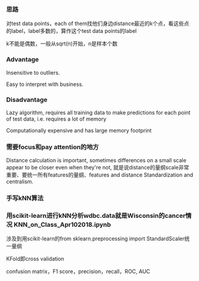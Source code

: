 ### 思路

对test data points，each of them找他们身边distance最近的k个点，看这些点的label，label多数的，算作这个test data points的label

k不能是偶数，一般从sqrt(n)开始，n是样本个数

### Advantage

Insensitive to outliers.

Easy to interpret with business.

### Disadvantage

Lazy algorithm, requires all training data to make predictions for each point of test data, i.e. requires a lot of memory

Computationally expensive and has large memory footprint

### 需要focus和pay attention的地方

Distance calculation is important, sometimes differences on a small scale appear to be closer even when they're not, 就是说distance的量纲scale非常重要、要统一所有features的量纲、features and distance Standardization and centralism.

### 手写kNN算法

### 用scikit-learn进行kNN分析wdbc.data就是Wisconsin的cancer情况 KNN_on_Class_Apr102018.ipynb

涉及到用scikit-learn的from sklearn.preprocessing import StandardScaler统一量纲

KFold即cross validation

confusion matrix，F1 score，precision，recall，ROC, AUC